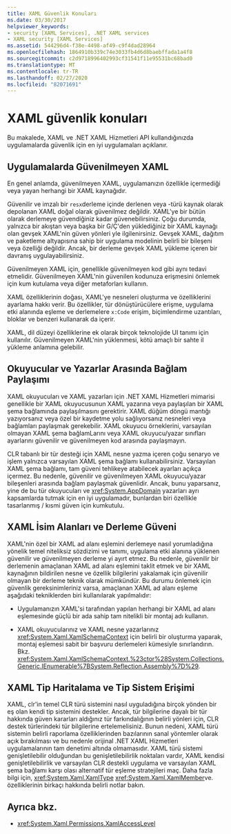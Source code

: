 ```yaml
---
title: XAML Güvenlik Konuları
ms.date: 03/30/2017
helpviewer_keywords:
- security [XAML Services], .NET XAML services
- XAML security [XAML Services]
ms.assetid: 544296d4-f38e-4498-af49-c9f4dad28964
ms.openlocfilehash: 1864910b339c74e3033fb4d6d8baebffada1a4f8
ms.sourcegitcommit: c2d9718996402993cf31541f11e95531bc68bad0
ms.translationtype: MT
ms.contentlocale: tr-TR
ms.lasthandoff: 02/27/2020
ms.locfileid: "82071691"
---
```

# <a name="xaml-security-considerations"></a>XAML güvenlik konuları

Bu makalede, XAML ve .NET XAML Hizmetleri API kullandığınızda uygulamalarda güvenlik için en iyi uygulamaları açıklanır.

## <a name="untrusted-xaml-in-applications"></a>Uygulamalarda Güvenilmeyen XAML

En genel anlamda, güvenilmeyen XAML, uygulamanızın özellikle içermediği veya yayan herhangi bir XAML kaynağıdır.

Güvenilir ve imzalı bir `resx`derleme içinde derlenen veya -türü kaynak olarak depolanan XAML doğal olarak güvenilmez değildir. XAML'ye bir bütün olarak derlemeye güvendiğiniz kadar güvenebilirsiniz. Çoğu durumda, yalnızca bir akıştan veya başka bir G/Ç'den yüklediğiniz bir XAML kaynağı olan gevşek XAML'nin güven yönleri yle ilgilenirsiniz. Gevşek XAML, dağıtım ve paketleme altyapısına sahip bir uygulama modelinin belirli bir bileşeni veya özelliği değildir. Ancak, bir derleme gevşek XAML yükleme içeren bir davranış uygulayabilirsiniz.

Güvenilmeyen XAML için, genellikle güvenilmeyen kod gibi aynı tedavi etmelidir. Güvenilmeyen XAML'nin güvenilen kodunuza erişmesini önlemek için kum kutulama veya diğer metaforları kullanın.

XAML özelliklerinin doğası, XAML'ye nesneleri oluşturma ve özelliklerini ayarlama hakkı verir. Bu özellikler, tür dönüştürücülere erişme, uygulama etki alanında eşleme ve derlemelere `x:Code` erişim, biçimlendirme uzantıları, bloklar ve benzeri kullanarak da içerir.

XAML, dil düzeyi özelliklerine ek olarak birçok teknolojide UI tanımı için kullanılır. Güvenilmeyen XAML'nin yüklenmesi, kötü amaçlı bir sahte iI yükleme anlamına gelebilir.

## <a name="sharing-context-between-readers-and-writers"></a>Okuyucular ve Yazarlar Arasında Bağlam Paylaşımı

XAML okuyucuları ve XAML yazarları için .NET XAML Hizmetleri mimarisi genellikle bir XAML okuyucusunun XAML yazarına veya paylaşılan bir XAML şema bağlamında paylaşılmasını gerektirir. XAML düğüm döngü mantığı yazıyorsanız veya özel bir kaydetme yolu sağlıyorsanız nesneleri veya bağlamları paylaşmak gerekebilir. XAML okuyucu örneklerini, varsayılan olmayan XAML şema bağlamLarını veya XAML okuyucu/yazar sınıfları ayarlarını güvenilir ve güvenilmeyen kod arasında paylaşmayın.

CLR tabanlı bir tür desteği için XAML nesne yazma içeren çoğu senaryo ve işlem yalnızca varsayılan XAML şema bağlamı kullanabilirsiniz. Varsayılan XAML şema bağlamı, tam güveni tehlikeye atabilecek ayarları açıkça içermez. Bu nedenle, güvenilir ve güvenilmeyen XAML okuyucu/yazar bileşenleri arasında bağlam paylaşmak güvenlidir. Ancak, bunu yaparsanız, yine de bu tür okuyucuları ve <xref:System.AppDomain> yazarları ayrı kapsamlarda tutmak için en iyi uygulamadır, bunlardan biri özellikle tasarlanmış / kısmi güven için kumkutulu.

## <a name="xaml-namespaces-and-assembly-trust"></a>XAML İsim Alanları ve Derleme Güveni

XAML'nin özel bir XAML ad alanı eşlemini derlemeye nasıl yorumladığına yönelik temel niteliksiz sözdizimi ve tanımı, uygulama etki alanına yüklenen güvenilir ve güvenilmeyen derleme yi ayırt etmez. Bu nedenle, güvenilir bir derlemenin amaçlanan XAML ad alanı eşlemini taklit etmek ve bir XAML kaynağının bildirilen nesne ve özellik bilgilerini yakalamak için güvenilir olmayan bir derleme teknik olarak mümkündür. Bu durumu önlemek için güvenlik gereksinimleriniz varsa, amaçlanan XAML ad alanı eşleme aşağıdaki tekniklerden biri kullanılarak yapılmalıdır:

- Uygulamanızın XAML'si tarafından yapılan herhangi bir XAML ad alanı eşlemesinde güçlü bir ada sahip tam nitelikli bir montaj adı kullanın.

- XAML okuyucularınız ve XAML nesne yazarlarınız <xref:System.Xaml.XamlSchemaContext> için belirli bir oluşturma yaparak, montaj eşlemesi sabit bir başvuru derlemeleri kümesiyle sınırlandırın. Bkz. <xref:System.Xaml.XamlSchemaContext.%23ctor%28System.Collections.Generic.IEnumerable%7BSystem.Reflection.Assembly%7D%29>.

## <a name="xaml-type-mapping-and-type-system-access"></a>XAML Tip Haritalama ve Tip Sistem Erişimi

XAML, clr'in temel CLR türü sistemini nasıl uyguladığına birçok yönden bir eş olan kendi tip sistemini destekler. Ancak, tür bilgilerine dayalı bir tür hakkında güven kararları aldığınız tür farkındalığının belirli yönleri için, CLR destek türlerindeki tür bilgilerine ertelemelisiniz. Bunun nedeni, XAML türü sistemin belirli raporlama özelliklerinden bazılarının sanal yöntemler olarak açık bırakılması ve bu nedenle orijinal .NET XAML Hizmetleri uygulamalarının tam denetimi altında olmamasıdır. XAML türü sistemi genişletilebilir olduğundan bu genişletilebilirlik noktaları vardır, XAML kendisi genişletilebilirlik ve varsayılan CLR destekli uygulama ve varsayılan XAML şema bağlamı karşı olası alternatif tür eşleme stratejileri maç. Daha fazla bilgi için, <xref:System.Xaml.XamlType> <xref:System.Xaml.XamlMember>ve. özelliklerinin birkaçı hakkında belirli notlar bakın.

## <a name="see-also"></a>Ayrıca bkz.

- <xref:System.Xaml.Permissions.XamlAccessLevel>
